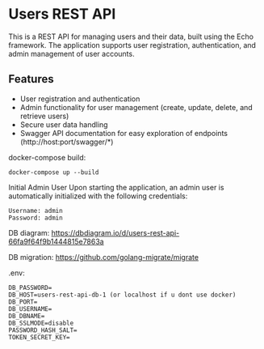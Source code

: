 # Users REST API

This is a REST API for managing users and their data, built using the Echo framework. The application supports user registration, authentication, and admin management of user accounts.

## Features

- User registration and authentication
- Admin functionality for user management (create, update, delete, and retrieve users)
- Secure user data handling
- Swagger API documentation for easy exploration of endpoints (http://host:port/swagger/*)

docker-compose build:

```
docker-compose up --build
```

Initial Admin User
Upon starting the application, an admin user is automatically initialized with the following credentials:

```
Username: admin
Password: admin
```

DB diagram: https://dbdiagram.io/d/users-rest-api-66fa9f64f9b1444815e7863a

DB migration: https://github.com/golang-migrate/migrate

.env:

```
DB_PASSWORD=
DB_HOST=users-rest-api-db-1 (or localhost if u dont use docker)
DB_PORT=
DB_USERNAME=
DB_DBNAME=
DB_SSLMODE=disable
PASSWORD_HASH_SALT=
TOKEN_SECRET_KEY=
```

